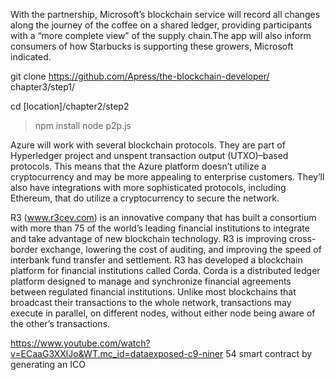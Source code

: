 With the partnership, Microsoft’s blockchain service will record all
changes along the journey of the coffee on a shared ledger, providing
participants with a “more complete view” of the supply chain.The app will also inform consumers of how Starbucks is supporting
these growers, Microsoft indicated.


git clone
https://github.com/Apress/the-blockchain-developer/
chapter3/step1/

cd [location]/chapter2/step2
> npm install
> node p2p.js



Azure will work with several blockchain protocols. They are part of Hyperledger project and unspent transaction output (UTXO)–based protocols. This means that the Azure platform doesn’t utilize a cryptocurrency and may be more appealing to enterprise customers. They’ll also have integrations with more sophisticated protocols, including Ethereum, that do utilize a cryptocurrency to secure the network.

R3 (www.r3cev.com) is an innovative company that has built a consortium with more than 75 of the world’s leading financial institutions to integrate and take advantage of new blockchain technology. R3 is improving cross-border exchange, lowering the cost of auditing, and improving the speed of interbank fund transfer and settlement.
R3 has developed a blockchain platform for financial institutions called Corda. Corda is a distributed ledger platform designed to manage and synchronize financial agreements between regulated financial institutions. Unlike most blockchains that broadcast their transactions to the whole network, transactions may execute in parallel, on different nodes, without either node being aware of the other’s transactions.




https://www.youtube.com/watch?v=ECaaG3XXlJo&WT.mc_id=dataexposed-c9-niner
54 smart contract by generating an ICO